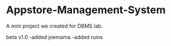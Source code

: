 # Appstore-Management-System
A mini project we created for DBMS lab.

beta v1.0
    -added joemama
    -added ruins
